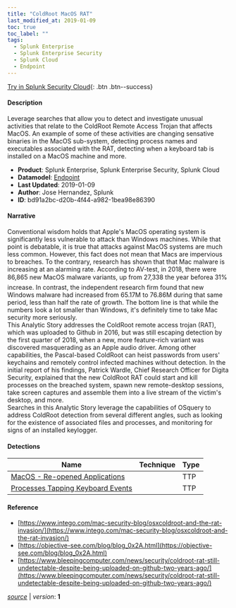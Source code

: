 ```yaml
---
title: "ColdRoot MacOS RAT"
last_modified_at: 2019-01-09
toc: true
toc_label: ""
tags:
  - Splunk Enterprise
  - Splunk Enterprise Security
  - Splunk Cloud
  - Endpoint
---
```


[Try in Splunk Security Cloud](https://www.splunk.com/en_us/cyber-security.html){: .btn .btn--success}

#### Description

Leverage searches that allow you to detect and investigate unusual activities that relate to the ColdRoot Remote Access Trojan that affects MacOS. An example of some of these activities are changing sensative binaries in the MacOS sub-system, detecting process names and executables associated with the RAT, detecting when a keyboard tab is installed on a MacOS machine and more.

- **Product**: Splunk Enterprise, Splunk Enterprise Security, Splunk Cloud
- **Datamodel**: [Endpoint](https://docs.splunk.com/Documentation/CIM/latest/User/Endpoint)
- **Last Updated**: 2019-01-09
- **Author**: Jose Hernandez, Splunk
- **ID**: bd91a2bc-d20b-4f44-a982-1bea98e86390

#### Narrative

Conventional wisdom holds that Apple's MacOS operating system is significantly less vulnerable to attack than Windows machines. While that point is debatable, it is true that attacks against MacOS systems are much less common. However, this fact does not mean that Macs are impervious to breaches. To the contrary, research has shown that that Mac malware is increasing at an alarming rate. According to AV-test, in 2018, there were 86,865 new MacOS malware variants, up from 27,338 the year before&#151;a 31% increase. In contrast, the independent research firm found that new Windows malware had increased from 65.17M to 76.86M during that same period, less than half the rate of growth. The bottom line is that while the numbers look a lot smaller than Windows, it's definitely time to take Mac security more seriously.\
This Analytic Story addresses the ColdRoot remote access trojan (RAT), which was uploaded to Github in 2016, but was still escaping detection by the first quarter of 2018, when a new, more feature-rich variant was discovered masquerading as an Apple audio driver. Among other capabilities, the Pascal-based ColdRoot can heist passwords from users' keychains and remotely control infected machines without detection. In the initial report of his findings, Patrick Wardle, Chief Research Officer for Digita Security, explained that the new ColdRoot RAT could start and kill processes on the breached system, spawn new remote-desktop sessions, take screen captures and assemble them into a live stream of the victim's desktop, and more.\
Searches in this Analytic Story leverage the capabilities of OSquery to address ColdRoot detection from several different angles, such as looking for the existence of associated files and processes, and monitoring for signs of an installed keylogger.

#### Detections

| Name        | Technique   | Type         |
| ----------- | ----------- |--------------|
| [MacOS - Re-opened Applications](/endpoint/macos_-_re-opened_applications/) |  | TTP |
| [Processes Tapping Keyboard Events](/endpoint/processes_tapping_keyboard_events/) |  | TTP |

#### Reference

* [https://www.intego.com/mac-security-blog/osxcoldroot-and-the-rat-invasion/](https://www.intego.com/mac-security-blog/osxcoldroot-and-the-rat-invasion/)
* [https://objective-see.com/blog/blog_0x2A.html](https://objective-see.com/blog/blog_0x2A.html)
* [https://www.bleepingcomputer.com/news/security/coldroot-rat-still-undetectable-despite-being-uploaded-on-github-two-years-ago/](https://www.bleepingcomputer.com/news/security/coldroot-rat-still-undetectable-despite-being-uploaded-on-github-two-years-ago/)



[*source*](https://github.com/splunk/security_content/tree/develop/stories/coldroot_macos_rat.yml) \| *version*: **1**